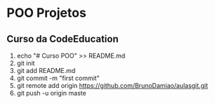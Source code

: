 # POO Projetos
## Curso da CodeEducation

1. echo "# Curso POO" >> README.md
2. git init
3. git add README.md
4. git commit -m "first commit"
5. git remote add origin https://github.com/BrunoDamiao/aulasgit.git
6. git push -u origin maste
